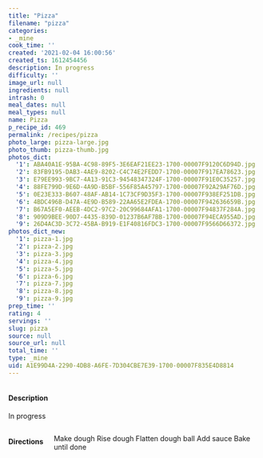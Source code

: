 ```yaml
---
title: "Pizza"
filename: "pizza"
categories:
- _mine
cook_time: ''
created: '2021-02-04 16:00:56'
created_ts: 1612454456
description: In progress
difficulty: ''
image_url: null
ingredients: null
intrash: 0
meal_dates: null
meal_types: null
name: Pizza
p_recipe_id: 469
permalink: /recipes/pizza
photo_large: pizza-large.jpg
photo_thumb: pizza-thumb.jpg
photos_dict:
  '1': ABA40A1E-95BA-4C98-89F5-3E6EAF21EE23-1700-00007F9120C6D94D.jpg
  '2': 83FB9195-DAB3-4AE9-8202-C4C74E2FEDD7-1700-00007F917EA78623.jpg
  '3': E79EE993-9BC7-4A13-91C3-94548347324F-1700-00007F91E0C35257.jpg
  '4': 88FE799D-9E6D-4A9D-B5BF-556F85A45797-1700-00007F92A29AF76D.jpg
  '5': 0E23E333-B607-48AF-AB14-1C73CF9D35F3-1700-00007F938EF251DB.jpg
  '6': 4BDC496B-D47A-4E9D-B589-22AA65E2FDEA-1700-00007F942636659B.jpg
  '7': B67A5EF0-AEEB-4DC2-97C2-20C99684AFA1-1700-00007F94837F284A.jpg
  '8': 909D9BEE-90D7-4435-839D-01237B6AF7BB-1700-00007F94ECA955AD.jpg
  '9': 26D4AC3D-3C72-45BA-B919-E1F40816FDC3-1700-00007F9566D66372.jpg
photos_dict_new:
  '1': pizza-1.jpg
  '2': pizza-2.jpg
  '3': pizza-3.jpg
  '4': pizza-4.jpg
  '5': pizza-5.jpg
  '6': pizza-6.jpg
  '7': pizza-7.jpg
  '8': pizza-8.jpg
  '9': pizza-9.jpg
prep_time: ''
rating: 4
servings: ''
slug: pizza
source: null
source_url: null
total_time: ''
type: _mine
uid: A1E99D4A-2290-4DB8-A6FE-7D304CBE7E39-1700-00007F835E4D8814
---
```

<div class="large-8 medium-7 columns" id="writeup">		<div id="description"><h4>Description</h4>
<div class="box box-description content"><p>In progress</p>
</div></div>	</div><!-- #writeup -->
</div><!-- #row-one -->
<div class="row" id="row-two">	<div class="medium-4 small-5 columns" id="ingredients">	</div>	<div class="medium-6 small-7 columns" id="directions"><h4>Directions</h4><div class="box box-directions content"><p>Make dough
Rise dough
Flatten dough ball
Add sauce
Bake until done</p>
</div>	</div>